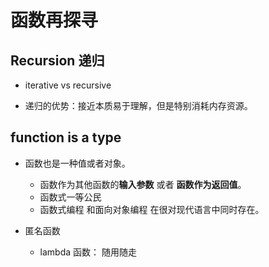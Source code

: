 # 函数再探寻

## Recursion 递归

- iterative vs recursive

- 递归的优势：接近本质易于理解，但是特别消耗内存资源。

## function is a type

- 函数也是一种值或者对象。

  - 函数作为其他函数的**输入参数** 或者 **函数作为返回值**。
  - 函数式一等公民
  - 函数式编程 和面向对象编程 在很对现代语言中同时存在。

- 匿名函数

  - lambda 函数： 随用随走
